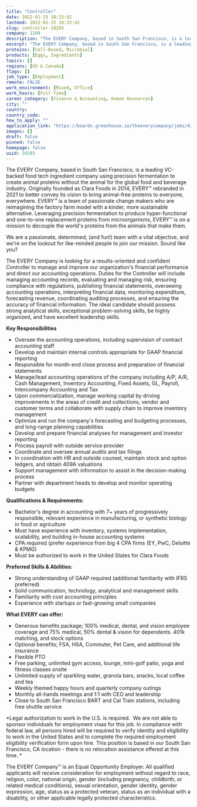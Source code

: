 ```yaml
---
title: "Controller"
date: 2022-01-15 18:33:42
lastmod: 2022-01-15 18:33:42
slug: controller-10283
company: 1299
description: "The EVERY Company, based in South San Francisco, is a leading VC-backed food tech ingredient company using precision fermentation to create animal proteins without the animal for the global food and beverage industry. Originally founded as Clara Foods in 2014, EVERY™ rebranded in 2021 to better convey its vision to bring animal-free proteins to everyone, everywhere. EVERY™ is a team of passionate change makers who are reimagining the factory farm model with a kinder, more sustainable alternative."
excerpt: "The EVERY Company, based in South San Francisco, is a leading VC-backed food tech ingredient company using precision fermentation to create animal proteins without the animal for the global food and beverage industry. Originally founded as Clara Foods in 2014, EVERY™ rebranded in 2021 to better convey its vision to bring animal-free proteins to everyone, everywhere. EVERY™ is a team of passionate change makers who are reimagining the factory farm model with a kinder, more sustainable alternative."
proteins: [Cell-Based, Microbial]
products: [Eggs, Ingredients]
topics: []
regions: [US & Canada]
flags: []
job_type: [Employment]
remote: FALSE
work_environment: [Mixed, Office]
work_hours: [Full-Time]
career_category: [Finance & Accounting, Human Resources]
city: ""
country: 
country_code: 
how_to_apply: ""
application_link: "https://boards.greenhouse.io/theeverycompany/jobs/4292142004"
images: []
draft: false
pinned: false
homepage: false
uuid: 10283
---
```

The EVERY Company, based in South San Francisco, is a leading VC-backed
food tech ingredient company using precision fermentation to create
animal proteins without the animal for the global food and beverage
industry. Originally founded as Clara Foods in 2014, EVERY™ rebranded in
2021 to better convey its vision to bring animal-free proteins to
everyone, everywhere. EVERY™ is a team of passionate change makers who
are reimagining the factory farm model with a kinder, more sustainable
alternative. Leveraging precision fermentation to produce
hyper-functional and one-to-one replacement proteins from
microorganisms, EVERY™ is on a mission to decouple the world's proteins
from the animals that make them.

We are a passionate, determined, (and fun!) team with a vital objective,
and we\'re on the lookout for like-minded people to join our mission.
Sound like you?

The EVERY Company is looking for a results-oriented and confident
Controller to manage and improve our organization\'s financial
performance and direct our accounting operations. Duties for the
Controller will include managing accounting records, evaluating and
managing risk, ensuring compliance with regulations, publishing
financial statements, overseeing accounting operations, interpreting
financial data, monitoring expenditure, forecasting revenue,
coordinating auditing processes, and ensuring the accuracy of financial
information. The ideal candidate should possess strong analytical
skills, exceptional problem-solving skills, be highly organized, and
have excellent leadership skills.

**Key Responsibilities**

-   Oversee the accounting operations, including supervision of contract
    accounting staff
-   Develop and maintain internal controls appropriate for GAAP
    financial reporting
-   Responsible for month-end close process and preparation of financial
    statements
-   Manage/lead accounting operations of the company including A/P, A/R,
    Cash Management, Inventory Accounting, Fixed Assets, GL, Payroll,
    Intercompany Accounting and Tax
-   Upon commercialization, manage working capital by driving
    improvements in the areas of credit and collections, vendor and
    customer terms and collaborate with supply chain to improve
    inventory management
-   Optimize and run the company's forecasting and budgeting processes,
    and long-range planning capabilities
-   Develop and prepare financial analyses for management and investor
    reporting
-   Process payroll with outside service provider
-   Coordinate and oversee annual audits and tax filings
-   In coordination with HR and outside counsel, maintain stock and
    option ledgers, and obtain 409A valuations
-   Support management with information to assist in the decision-making
    process
-   Partner with department heads to develop and monitor operating
    budgets

**Qualifications & Requirements:**

-   Bachelor's degree in accounting with 7+ years of progressively
    responsible, relevant experience in manufacturing, or synthetic
    biology in food or agriculture
-   Must have experience with inventory, systems implementation,
    scalability, and building in-house accounting systems 
-   CPA required (prefer experience from big 4 CPA firms (EY, PwC,
    Deloitte & KPMG) 
-   Must be authorized to work in the United States for Clara Foods

**Preferred Skills & Abilities:**

-   Strong understanding of GAAP required (additional familiarity with
    IFRS preferred)
-   Solid communication, technology, analytical and management skills
-   Familiarity with cost accounting principles
-   Experience with startups or fast-growing small companies

**What EVERY can offer:**

-   Generous benefits package; 100% medical, dental, and vision employee
    coverage and 75% medical, 50% dental & vision for dependents. 401k
    matching, and stock options
-   Optional benefits; FSA, HSA, Commuter, Pet Care, and additional life
    insurance
-   Flexible PTO
-   Free parking, unlimited gym access, lounge, mini-golf patio, yoga
    and fitness classes onsite
-   Unlimited supply of sparkling water, granola bars, snacks, local
    coffee and tea
-   Weekly themed happy hours and quarterly company outings
-   Monthly all-hands meetings and 1:1 with CEO and leadership
-   Close to South San Francisco BART and Cal Train stations, including
    free shuttle service

*Legal authorization to work in the U.S. is required.  We are not able
to sponsor individuals for employment visas for this job. In compliance
with federal law, all persons hired will be required to verify identity
and eligibility to work in the United States and to complete the
required employment eligibility verification form upon hire. This
position is based in our South San Francisco, CA location - there is no
relocation assistance offered at this time. *

The EVERY Company™ is an Equal Opportunity Employer. All qualified
applicants will receive consideration for employment without regard to
race, religion, color, national origin, gender (including pregnancy,
childbirth, or related medical conditions), sexual orientation, gender
identity, gender expression, age, status as a protected veteran, status
as an individual with a disability, or other applicable legally
protected characteristics.
